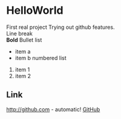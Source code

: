 # HelloWorld
First real project
Trying out github features.\
Line break \
**Bold**
Bullet list
- item a
- item b
numbered list
1. item 1
1. item 2
## Link
http://github.com - automatic!
[GitHub](http://github.com)
